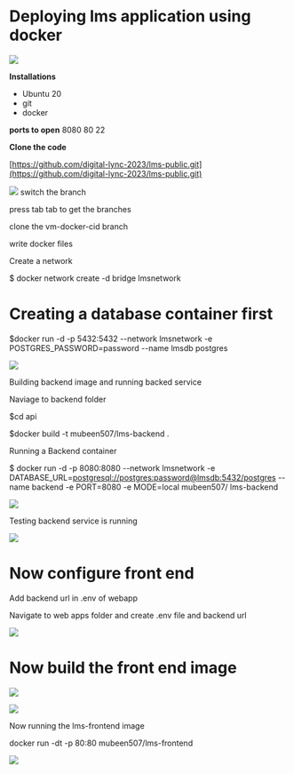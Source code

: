 # **Deploying lms application using docker**


 ![](RackMultipart20230513-1-wv1e4e_html_e42fb2b3dd65e9fa.jpg)

**Installations**

- Ubuntu 20
- git
- docker

**ports to open**
 8080 80 22

**Clone the code**

[https://github.com/digital-lync-2023/lms-public.git](https://github.com/digital-lync-2023/lms-public.git)

![](RackMultipart20230513-1-wv1e4e_html_4c0e14c53e37bcc3.png)
switch the branch

 press tab tab to get the branches

 clone the vm-docker-cid branch

write docker files

Create a network

 $ docker network create -d bridge lmsnetwork

# **Creating a database container first**

 $docker run -d -p 5432:5432 --network lmsnetwork -e POSTGRES\_PASSWORD=password --name lmsdb postgres


 ![](RackMultipart20230513-1-wv1e4e_html_170733c1b6b6f083.png)

Building backend image and running backed service

Naviage to backend folder

 $cd api

 $docker build -t mubeen507/lms-backend .

Running a Backend container

$ docker run -d -p 8080:8080 --network lmsnetwork -e DATABASE\_URL=[postgresql://postgres:password@lmsdb:5432/postgres](postgresql://postgres:password@lmsdb:5432/postgres) --name backend -e PORT=8080 -e MODE=local mubeen507/ lms-backend

![](RackMultipart20230513-1-wv1e4e_html_c86b5fba74ab4ed6.png)

Testing backend service is running


 ![](RackMultipart20230513-1-wv1e4e_html_8695adeb17d93fa2.png)

# Now configure front end

Add backend url in .env of webapp

 Navigate to web apps folder and create .env file and backend url


 ![](RackMultipart20230513-1-wv1e4e_html_33c630a3640bdc0.png)

# Now build the front end image


![](RackMultipart20230513-1-wv1e4e_html_3bae0376bc6484ed.png)

![](RackMultipart20230513-1-wv1e4e_html_86982ec4f324021d.png)

Now running the lms-frontend image

 docker run -dt -p 80:80 mubeen507/lms-frontend

![](RackMultipart20230513-1-wv1e4e_html_e749fdfb562f0d86.png)
